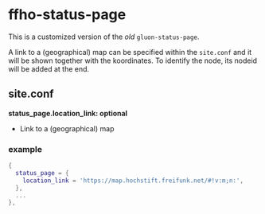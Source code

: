 ffho-status-page
================

This is a customized version of the *old* `gluon-status-page`.

A link to a (geographical) map can be specified within the `site.conf` and it
will be shown together with the koordinates. To identify the node, its nodeid
will be added at the end.

site.conf
---------

**status_page.location_link: optional**
- Link to a (geographical) map

### example
```lua
{
  status_page = {
    location_link = 'https://map.hochstift.freifunk.net/#!v:m;n:',
  },
  ...
},
```
